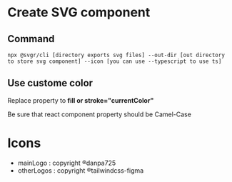 # Create SVG component
## Command
``npx @svgr/cli [directory exports svg files] --out-dir [out directory to store svg component] --icon [you can use --typescript to use ts]``
## Use custome color
Replace property to **fill or stroke="currentColor"**

Be sure that react component property should be Camel-Case
# 
# Icons
- mainLogo : copyright ®danpa725
- otherLogos : copyright ®tailwindcss-figma 
